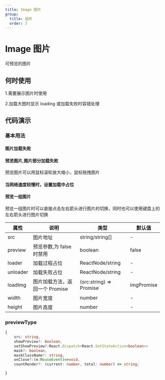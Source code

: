 ```yaml
---
title: Image 图片
group:
  title: 组件
  order: 3
---
```


# Image 图片

可预览的图片

## 何时使用

1.需要展示图片时使用

2.加载大图时显示 loading 或加载失败时容错处理

## 代码演示

### 基本用法

#### 图片加载失败

<code src="./demo/basic.tsx"></code>

#### 预览图片,图片部分加载失败

预览图片可以用鼠标滚轮放大缩小，鼠标拖拽图片

<code src="./demo/previewImage.tsx"></code>

#### 当网络速度较慢时，设置加载中占位

<code src="./demo/loaderImage.tsx"></code>

#### 预览一组图片

预览一组图片时可以直接点击左右箭头进行图片的切换，同时也可以使用键盘上的左右箭头进行图片切换

<code src="./demo/previewgroup.tsx"></code>

| 属性     | 说明                           | 类型                    | 默认值     |
| -------- | ------------------------------ | ----------------------- | ---------- |
| src      | 图片地址                       | string/string[]         | -          |
| preview  | 预览参数,为 false 时禁用       | boolean                 | false      |
| loader   | 加载过程占位                   | ReactNode/string        | -          |
| unloader | 加载失败占位                   | ReactNode/string        | -          |
| loadImg  | 图片加载方法，返回一个 Promise | (src:string) => Promise | imgPromise |
| width    | 图片宽度                       | number                  | -          |
| height   | 图片高度                       | number                  | -          |

### previewType

```ts
{
    src: string,
    showPreview?: boolean,
    setShowPreview?:React.Dispatch<React.SetStateAction<boolean>>
    mask?: boolean,
    maskClassName?: string,
    onClose?:(e:MouseEvent)=>void,
    countRender?: (current: number, total: number) => string;

}
```
